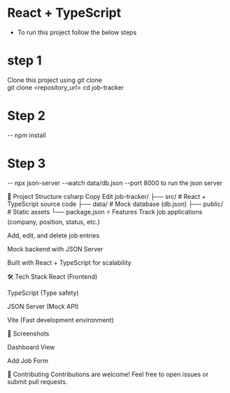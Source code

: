 # React + TypeScript
- To run this project follow the below steps <br>
# step 1
Clone this project using git clone <br>
git clone <repository_url>
cd job-tracker

# Step 2 
-- npm install  <br>
# Step 3 
-- npx json-server --watch data/db.json --port 8000 to run the json server



📂 Project Structure
csharp
Copy
Edit
job-tracker/
├── src/          # React + TypeScript source code
├── data/         # Mock database (db.json)
├── public/       # Static assets
└── package.json
⚡ Features
Track job applications (company, position, status, etc.)

Add, edit, and delete job entries

Mock backend with JSON Server

Built with React + TypeScript for scalability

🛠️ Tech Stack
React (Frontend)

TypeScript (Type safety)

JSON Server (Mock API)

Vite (Fast development environment)

📸 Screenshots


Dashboard View

Add Job Form



🤝 Contributing
Contributions are welcome! Feel free to open issues or submit pull requests.

